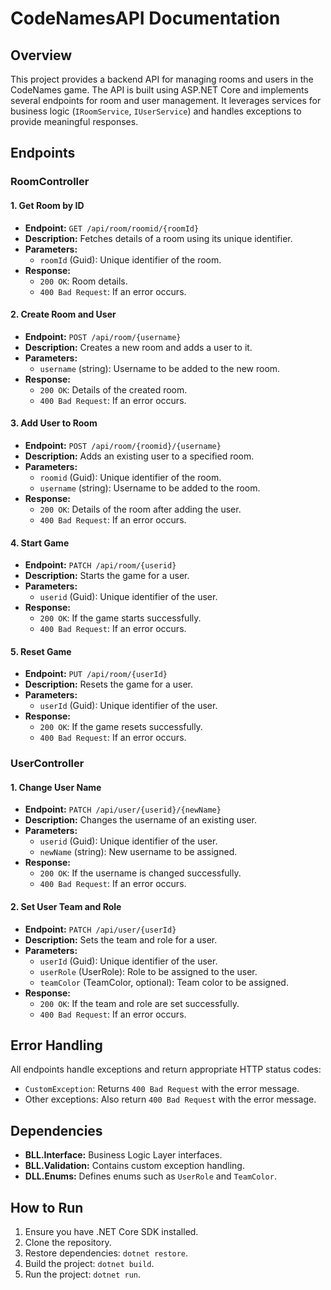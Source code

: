 # CodeNamesAPI Documentation

## Overview
This project provides a backend API for managing rooms and users in the CodeNames game. The API is built using ASP.NET Core and implements several endpoints for room and user management. It leverages services for business logic (`IRoomService`, `IUserService`) and handles exceptions to provide meaningful responses.

## Endpoints

### RoomController

#### 1. Get Room by ID
- **Endpoint:** `GET /api/room/roomid/{roomId}`
- **Description:** Fetches details of a room using its unique identifier.
- **Parameters:**
  - `roomId` (Guid): Unique identifier of the room.
- **Response:** 
  - `200 OK`: Room details.
  - `400 Bad Request`: If an error occurs.

#### 2. Create Room and User
- **Endpoint:** `POST /api/room/{username}`
- **Description:** Creates a new room and adds a user to it.
- **Parameters:**
  - `username` (string): Username to be added to the new room.
- **Response:** 
  - `200 OK`: Details of the created room.
  - `400 Bad Request`: If an error occurs.

#### 3. Add User to Room
- **Endpoint:** `POST /api/room/{roomid}/{username}`
- **Description:** Adds an existing user to a specified room.
- **Parameters:**
  - `roomid` (Guid): Unique identifier of the room.
  - `username` (string): Username to be added to the room.
- **Response:** 
  - `200 OK`: Details of the room after adding the user.
  - `400 Bad Request`: If an error occurs.

#### 4. Start Game
- **Endpoint:** `PATCH /api/room/{userid}`
- **Description:** Starts the game for a user.
- **Parameters:**
  - `userid` (Guid): Unique identifier of the user.
- **Response:** 
  - `200 OK`: If the game starts successfully.
  - `400 Bad Request`: If an error occurs.

#### 5. Reset Game
- **Endpoint:** `PUT /api/room/{userId}`
- **Description:** Resets the game for a user.
- **Parameters:**
  - `userId` (Guid): Unique identifier of the user.
- **Response:** 
  - `200 OK`: If the game resets successfully.
  - `400 Bad Request`: If an error occurs.

### UserController

#### 1. Change User Name
- **Endpoint:** `PATCH /api/user/{userid}/{newName}`
- **Description:** Changes the username of an existing user.
- **Parameters:**
  - `userid` (Guid): Unique identifier of the user.
  - `newName` (string): New username to be assigned.
- **Response:** 
  - `200 OK`: If the username is changed successfully.
  - `400 Bad Request`: If an error occurs.

#### 2. Set User Team and Role
- **Endpoint:** `PATCH /api/user/{userId}`
- **Description:** Sets the team and role for a user.
- **Parameters:**
  - `userId` (Guid): Unique identifier of the user.
  - `userRole` (UserRole): Role to be assigned to the user.
  - `teamColor` (TeamColor, optional): Team color to be assigned.
- **Response:** 
  - `200 OK`: If the team and role are set successfully.
  - `400 Bad Request`: If an error occurs.

## Error Handling
All endpoints handle exceptions and return appropriate HTTP status codes:
- `CustomException`: Returns `400 Bad Request` with the error message.
- Other exceptions: Also return `400 Bad Request` with the error message.

## Dependencies
- **BLL.Interface:** Business Logic Layer interfaces.
- **BLL.Validation:** Contains custom exception handling.
- **DLL.Enums:** Defines enums such as `UserRole` and `TeamColor`.

## How to Run
1. Ensure you have .NET Core SDK installed.
2. Clone the repository.
3. Restore dependencies: `dotnet restore`.
4. Build the project: `dotnet build`.
5. Run the project: `dotnet run`.
